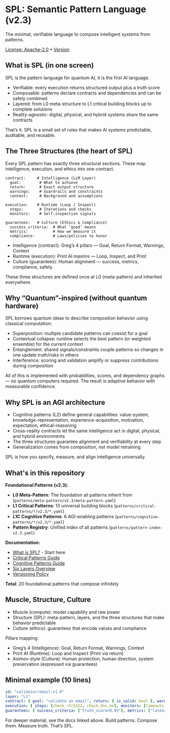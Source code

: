 # SPL: Semantic Pattern Language (v2.3)

The minimal, verifiable language to compose intelligent systems from patterns.

[License: Apache-2.0](LICENSE) • [Version](VERSION)

## What is SPL (in one screen)

SPL is the pattern language for quantum AI, it is the first AI language.

- Verifiable: every execution returns structured output plus a truth score
- Composable: patterns declare contracts and dependencies and can be safely combined
- Layered: from L0 meta-structure to L1 critical building blocks up to complete solutions
- Reality-agnostic: digital, physical, and hybrid systems share the same contracts

That’s it. SPL is a small set of rules that makes AI systems predictable, auditable, and reusable.

## The Three Structures (the heart of SPL)

Every SPL pattern has exactly three structural sections. These map intelligence, execution, and ethics into one contract.

```
contract:     # Intelligence (LLM Layer)
  goal:        # What to achieve
  return:      # Exact output structure
  warnings:    # Guardrails and constraints
  context:     # Background and assumptions

execution:    # Runtime (Loop / Inspect)
  steps:       # Iterations and checks
  monitors:    # Self-inspection signals

guarantees:   # Culture (Ethics & Compliance)
  success_criteria:  # What ‘good’ means
  metrics:           # How we measure it
  compliance:        # Laws/policies to honor
```

- Intelligence (contract): Greg’s 4 pillars — Goal, Return Format, Warnings, Context
- Runtime (execution): Print AI maxims — Loop, Inspect, and Print
- Culture (guarantees): Human alignment — success, metrics, compliance, safety

These three structures are defined once at L0 (meta-pattern) and inherited everywhere.

## Why “Quantum”-inspired (without quantum hardware)

SPL borrows quantum ideas to describe composition behavior using classical computation:

- Superposition: multiple candidate patterns can coexist for a goal
- Contextual collapse: runtime selects the best pattern (or weighted ensemble) for the current context
- Entanglement: shared signals/constraints couple patterns so changes in one update truth/risks in others
- Interference: scoring and validation amplify or suppress contributions during composition

All of this is implemented with probabilities, scores, and dependency graphs — no quantum computers required. The result is adaptive behavior with measurable confidence.

## Why SPL is an AGI architecture

- Cognitive patterns (L2) define general capabilities: value-system, knowledge-representation, experience-acquisition, motivation, expectation, ethical-reasoning
- Cross-reality contracts let the same intelligence act in digital, physical, and hybrid environments
- The three structures guarantee alignment and verifiability at every step
- Generalization comes from composition, not model retraining

SPL is how you specify, measure, and align intelligence universally.

## What's in this repository

**Foundational Patterns (v2.3):**
- **L0 Meta-Pattern**: The foundation all patterns inherit from (`patterns/meta-pattern/v2.3/meta-pattern.yaml`)
- **L1 Critical Patterns**: 13 universal building blocks (`patterns/critical-patterns/*/v2.3/*.yaml`)
- **L1C Cognitive Patterns**: 6 AGI-enabling patterns (`patterns/cognitive-patterns/*/v2.3/*.yaml`)
- **Pattern Registry**: Unified index of all patterns (`patterns/pattern-index-v2.3.yaml`)

**Documentation:**
- [What is SPL?](doc/what-is-spl.md) - Start here
- [Critical Patterns Guide](doc/patterns/what-are-l1-critical-patterns.md)
- [Cognitive Patterns Guide](doc/patterns/what-are-l1c-cognitive-patterns.md)
- [Six Layers Overview](doc/patterns/spl-six-layers-overview.md)
- [Versioning Policy](doc/SPL_VERSIONING_POLICY.md)

**Total**: 20 foundational patterns that compose infinitely

## Muscle, Structure, Culture

- Muscle (compute): model capability and raw power
- Structure (SPL): meta-pattern, layers, and the three structures that make behavior predictable
- Culture (ethics): guarantees that encode values and compliance

Pillars mapping:
- Greg’s 4 (Intelligence): Goal, Return Format, Warnings, Context
- Print AI (Runtime): Loop and Inspect (Print via return)
- Asimov-style (Culture): Human protection, human direction, system preservation (expressed via guarantees)

## Minimal example (10 lines)

```yaml
id: "validator/email:v1.0"
layer: "L1"
contract: { goal: "validate an email", return: { is_valid: bool }, warnings: [], context: {} }
execution: { steps: [check_rfc5322, check_dns_mx], monitors: [timeouts, retries] }
guarantees: { success_criteria: ["truth_score>0.95"], metrics: ["latency_ms"], compliance: {} }
```

For deeper material, see the docs linked above. Build patterns. Compose them. Measure truth. That’s SPL.
